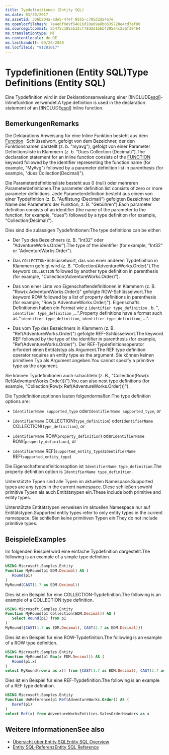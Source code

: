```yaml
---
title: Typdefinitionen (Entity SQL)
ms.date: 03/30/2017
ms.assetid: 306b204a-ade5-47ef-95b5-c785d2da4a7e
ms.openlocfilehash: 7e4e6f0e9f64816d10a69a8b0639728e4cd7af80
ms.sourcegitcommit: 5b475c1855b32cf78d2d1bbb4295e4c236f39464
ms.translationtype: MT
ms.contentlocale: de-DE
ms.lasthandoff: 09/24/2020
ms.locfileid: "91201017"
---
```

# <a name="type-definitions-entity-sql"></a><span data-ttu-id="ced3d-102">Typdefinitionen (Entity SQL)</span><span class="sxs-lookup"><span data-stu-id="ced3d-102">Type Definitions (Entity SQL)</span></span>

<span data-ttu-id="ced3d-103">Eine Typdefinition wird in der Deklarationsanweisung einer [!INCLUDE[esql](../../../../../../includes/esql-md.md)]-Inlinefunktion verwendet.</span><span class="sxs-lookup"><span data-stu-id="ced3d-103">A type definition is used in the declaration statement of an [!INCLUDE[esql](../../../../../../includes/esql-md.md)] Inline function.</span></span>  
  
## <a name="remarks"></a><span data-ttu-id="ced3d-104">Bemerkungen</span><span class="sxs-lookup"><span data-stu-id="ced3d-104">Remarks</span></span>  

 <span data-ttu-id="ced3d-105">Die Deklarations Anweisung für eine Inline Funktion besteht aus dem [Function](function-entity-sql.md) -Schlüsselwort, gefolgt von dem Bezeichner, der den Funktionsnamen darstellt (z. b. "myavg"), gefolgt von einer Parameter Definitionsliste in Klammern (z. b. "Dues Collection (Decimal)").</span><span class="sxs-lookup"><span data-stu-id="ced3d-105">The declaration statement for an inline function consists of the [FUNCTION](function-entity-sql.md) keyword followed by the identifier representing the function name (for example, "MyAvg") followed by a parameter definition list in parenthesis (for example, "dues Collection(Decimal)").</span></span>  
  
 <span data-ttu-id="ced3d-106">Die Parameterdefinitionsliste besteht aus 0 (null) oder mehreren Parameterdefinitionen.</span><span class="sxs-lookup"><span data-stu-id="ced3d-106">The parameter definition list consists of zero or more parameter definitions.</span></span> <span data-ttu-id="ced3d-107">Jede Parameterdefinition besteht aus einem von einer Typdefinition (z. B. "Auflistung (Decimal)") gefolgten Bezeichner (der Name des Parameters der Funktion, z. B. "Gebühren").</span><span class="sxs-lookup"><span data-stu-id="ced3d-107">Each parameter definition consists of an identifier (the name of the parameter to the function, for example, "dues") followed by a type definition (for example, "Collection(Decimal)").</span></span>  
  
 <span data-ttu-id="ced3d-108">Dies sind die zulässigen Typdefinitionen:</span><span class="sxs-lookup"><span data-stu-id="ced3d-108">The type definitions can be either:</span></span>  
  
- <span data-ttu-id="ced3d-109">Der Typ des Bezeichners (z. B. "Int32" oder "AdventureWorks.Order").</span><span class="sxs-lookup"><span data-stu-id="ced3d-109">The type of the identifier (for example, "Int32" or "AdventureWorks.Order").</span></span>  
  
- <span data-ttu-id="ced3d-110">Das `COLLECTION`-Schlüsselwort, das von einer anderen Typdefinition in Klammern gefolgt wird (z. B. "Collection(AdventureWorks.Order)").</span><span class="sxs-lookup"><span data-stu-id="ced3d-110">The keyword `COLLECTION` followed by another type definition in parenthesis (for example, "Collection(AdventureWorks.Order)").</span></span>  
  
- <span data-ttu-id="ced3d-111">Das von einer Liste von Eigenschaftendefinitionen in Klammern (z. B. "Row(x AdventureWorks.Order))" gefolgte ROW-Schlüsselwort.</span><span class="sxs-lookup"><span data-stu-id="ced3d-111">The keyword ROW followed by a list of property definitions in parenthesis (for example, "Row(x AdventureWorks.Order)").</span></span> <span data-ttu-id="ced3d-112">Eigenschafts Definitionen haben ein Format wie z `identifier type_definition` . b. ", `identifier type_definition` ,...".</span><span class="sxs-lookup"><span data-stu-id="ced3d-112">Property definitions have a format such as "`identifier type_definition`, `identifier type_definition`, ...".</span></span>  
  
- <span data-ttu-id="ced3d-113">Das vom Typ des Bezeichners in Klammern (z. B. "Ref(AdventureWorks.Order)") gefolgte REF-Schlüsselwort.</span><span class="sxs-lookup"><span data-stu-id="ced3d-113">The keyword REF followed by the type of the identifier in parenthesis (for example, "Ref(AdventureWorks.Order)").</span></span> <span data-ttu-id="ced3d-114">Der REF-Typdefinitionsoperator erfordert einen Entitätstyp als Argument.</span><span class="sxs-lookup"><span data-stu-id="ced3d-114">The REF type definition operator requires an entity type as the argument.</span></span> <span data-ttu-id="ced3d-115">Sie können keinen primitiven Typ als Argument angeben.</span><span class="sxs-lookup"><span data-stu-id="ced3d-115">You cannot specify a primitive type as the argument.</span></span>  
  
 <span data-ttu-id="ced3d-116">Sie können Typdefinitionen auch schachteln (z. B., "Collection(Row(x Ref(AdventureWorks.Order)))").</span><span class="sxs-lookup"><span data-stu-id="ced3d-116">You can also nest type definitions (for example, "Collection(Row(x Ref(AdventureWorks.Order)))").</span></span>  
  
 <span data-ttu-id="ced3d-117">Die Typdefinitionsoptionen lauten folgendermaßen:</span><span class="sxs-lookup"><span data-stu-id="ced3d-117">The type definition options are:</span></span>  
  
- <span data-ttu-id="ced3d-118">`IdentifierName supported_type` oder</span><span class="sxs-lookup"><span data-stu-id="ced3d-118">`IdentifierName supported_type`, or</span></span>  
  
- <span data-ttu-id="ced3d-119">`IdentifierName` COLLECTION(`type_definition`) oder</span><span class="sxs-lookup"><span data-stu-id="ced3d-119">`IdentifierName` COLLECTION(`type_definition`), or</span></span>  
  
- <span data-ttu-id="ced3d-120">`IdentifierName` ROW(`property_definition`) oder</span><span class="sxs-lookup"><span data-stu-id="ced3d-120">`IdentifierName` ROW(`property_definition`), or</span></span>  
  
- <span data-ttu-id="ced3d-121">`IdentifierName` REF(`supported_entity_type`)</span><span class="sxs-lookup"><span data-stu-id="ced3d-121">`IdentifierName` REF(`supported_entity_type`)</span></span>  
  
 <span data-ttu-id="ced3d-122">Die Eigenschaftendefinitionsoption ist `IdentifierName type_definition`.</span><span class="sxs-lookup"><span data-stu-id="ced3d-122">The property definition option is `IdentifierName type_definition`.</span></span>  
  
 <span data-ttu-id="ced3d-123">Unterstützte Typen sind alle Typen im aktuellen Namespace.</span><span class="sxs-lookup"><span data-stu-id="ced3d-123">Supported types are any types in the current namespace.</span></span> <span data-ttu-id="ced3d-124">Diese schließen sowohl primitive Typen als auch Entitätstypen ein.</span><span class="sxs-lookup"><span data-stu-id="ced3d-124">These include both primitive and entity types.</span></span>  
  
 <span data-ttu-id="ced3d-125">Unterstützte Entitätstypen verweisen im aktuellen Namespace nur auf Entitätstypen.</span><span class="sxs-lookup"><span data-stu-id="ced3d-125">Supported entity types refer to only entity types in the current namespace.</span></span> <span data-ttu-id="ced3d-126">Sie schließen keine primitiven Typen ein.</span><span class="sxs-lookup"><span data-stu-id="ced3d-126">They do not include primitive types.</span></span>  
  
## <a name="examples"></a><span data-ttu-id="ced3d-127">Beispiele</span><span class="sxs-lookup"><span data-stu-id="ced3d-127">Examples</span></span>  

 <span data-ttu-id="ced3d-128">Im folgenden Beispiel wird eine einfache Typdefinition dargestellt.</span><span class="sxs-lookup"><span data-stu-id="ced3d-128">The following is an example of a simple type definition.</span></span>  
  
```sql  
USING Microsoft.Samples.Entity  
Function MyRound(p1 EDM.Decimal) AS (  
   Round(p1)  
)  
MyRound(CAST(1.7 as EDM.Decimal))  
```  
  
 <span data-ttu-id="ced3d-129">Dies ist ein Beispiel für eine COLLECTION-Typdefinition.</span><span class="sxs-lookup"><span data-stu-id="ced3d-129">The following is an example of a COLLECTION type definition.</span></span>  
  
```sql  
USING Microsoft.Samples.Entity  
Function MyRound(p1 Collection(EDM.Decimal)) AS (  
   Select Round(p1) from p1  
)  
MyRound({CAST(1.7 as EDM.Decimal), CAST(2.7 as EDM.Decimal)})  
```  
  
 <span data-ttu-id="ced3d-130">Dies ist ein Beispiel für eine ROW-Typdefinition.</span><span class="sxs-lookup"><span data-stu-id="ced3d-130">The following is an example of a ROW type definition.</span></span>  
  
```sql  
USING Microsoft.Samples.Entity  
Function MyRound(p1 Row(x EDM.Decimal)) AS (  
   Round(p1.x)  
)  
select MyRound(row(a as x)) from {CAST(1.7 as EDM.Decimal), CAST(2.7 as EDM.Decimal)} as a  
```  
  
 <span data-ttu-id="ced3d-131">Dies ist ein Beispiel für eine REF-Typdefinition.</span><span class="sxs-lookup"><span data-stu-id="ced3d-131">The following is an example of a REF type definition.</span></span>  
  
```sql  
USING Microsoft.Samples.Entity  
Function UnReference(p1 Ref(AdventureWorks.Order)) AS (  
   Deref(p1)  
)  
select Ref(x) from AdventureWorksEntities.SalesOrderHeaders as x  
```  
  
## <a name="see-also"></a><span data-ttu-id="ced3d-132">Weitere Informationen</span><span class="sxs-lookup"><span data-stu-id="ced3d-132">See also</span></span>

- [<span data-ttu-id="ced3d-133">Übersicht über Entity SQL</span><span class="sxs-lookup"><span data-stu-id="ced3d-133">Entity SQL Overview</span></span>](entity-sql-overview.md)
- [<span data-ttu-id="ced3d-134">Entity SQL-Referenz</span><span class="sxs-lookup"><span data-stu-id="ced3d-134">Entity SQL Reference</span></span>](entity-sql-reference.md)
